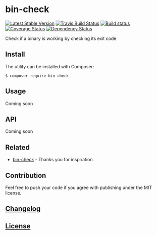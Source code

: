 # bin-check

[![Latest Stable Version](https://poser.pugx.org/itgalaxy/bin-check/v/stable)](https://packagist.org/packages/itgalaxy/bin-check)
[![Travis Build Status](https://img.shields.io/travis/itgalaxy/bin-check/master.svg?label=build)](https://travis-ci.org/itgalaxy/bin-check)
[![Build status](https://ci.appveyor.com/api/projects/status/0bnqix0n59j1byrc?svg=true)](https://ci.appveyor.com/project/evilebottnawi/bin-check)
[![Coverage Status](https://coveralls.io/repos/github/itgalaxy/bin-check/badge.svg?branch=master)](https://coveralls.io/github/itgalaxy/bin-check?branch=master)
[![Dependency Status](https://www.versioneye.com/user/projects/584552fc0356f10044b9a528/badge.svg?style=flat-square)](https://www.versioneye.com/user/projects/584552fc0356f10044b9a528)

Check if a binary is working by checking its exit code

## Install

The utility can be installed with Composer:

```shell
$ composer require bin-check
```

## Usage

Coming soon

## API

Coming soon

## Related

- [bin-check](https://github.com/itgalaxy/bin-check) - Thanks you for inspiration.

## Contribution

Feel free to push your code if you agree with publishing under the MIT license.

## [Changelog](CHANGELOG.md)

## [License](LICENSE)
